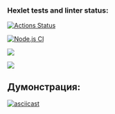 ### Hexlet tests and linter status:
[![Actions Status](https://github.com/ilyabro2000/frontend-project-lvl2/workflows/hexlet-check/badge.svg)](https://github.com/ilyabro2000/frontend-project-lvl2/actions)

[![Node.js CI](https://github.com/ilyabro2000/frontend-project-lvl2/actions/workflows/nodeCI.yml/badge.svg?branch=main)](https://github.com/ilyabro2000/frontend-project-lvl2/actions/workflows/nodeCI.yml)

<a href="https://codeclimate.com/github/ilyabro2000/frontend-project-lvl2/maintainability"><img src="https://api.codeclimate.com/v1/badges/f5ac601ab10135cde156/maintainability" /></a>

<a href="https://codeclimate.com/github/ilyabro2000/frontend-project-lvl2/test_coverage"><img src="https://api.codeclimate.com/v1/badges/f5ac601ab10135cde156/test_coverage" /></a>

## Думонстрация:

[![asciicast](https://asciinema.org/a/PTSWL9LXERxxbvBMzCcgBL8Ms.svg)](https://asciinema.org/a/PTSWL9LXERxxbvBMzCcgBL8Ms)